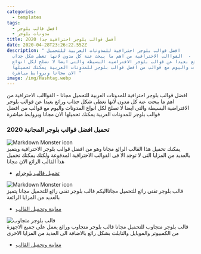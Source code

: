 ```yaml
---
categories:
  - templates
tags:
  - افضل قالب بلوجر
  - مدونات بلوجر
title: أفضل قوالب بلوجر احترافية جدا 2020
date: 2020-04-28T23:26:22.552Z
description: " افضل قوالب بلوجر احترافية للمدونات العربية للتحميل
  مجانا  -  القواالب الاحترافية من اهم ما يبحث عنة كل مدون لانها تعطى شكل جذاب
  ورائع بعيدا عن قوالب بلوجر الافتراضية البسيطة والتى ايضا لا تصلح لكل انواع
  المدونات واليوم مع قوالب من افضل قوالب بلوجر للمدونات العربية يمكنك تحميلها
  الان مجانا وبروابط مباشرة "
image: /img/Hashtag.webp
---
```


 افضل قوالب بلوجر احترافية للمدونات العربية للتحميل مجانا  -  القواالب الاحترافية من اهم ما يبحث عنة كل مدون لانها تعطى شكل جذاب ورائع بعيدا عن قوالب بلوجر الافتراضية البسيطة والتى ايضا لا تصلح لكل انواع المدونات واليوم مع قوالب من افضل قوالب بلوجر للمدونات العربية يمكنك تحميلها الان مجانا وبروابط مباشرة 

### تحميل افضل قوالب بلوجر المجانية 2020

<img src="https://e3rf.net/wp-content/uploads/2015/11/%D8%AA%D8%AD%D9%85%D9%8A%D9%84-%D9%82%D8%A7%D9%84%D8%A8-%D8%A8%D9%84%D9%88%D8%AC%D8%B1-%D8%A7%D8%AD%D8%AA%D8%B1%D8%A7%D9%81%D9%89-%D9%85%D8%AC%D8%A7%D9%86%D8%A7.png"
     alt="Markdown Monster icon" />\
يمكنك تحميل هذا القالب الرائع مجانا وهو من افضل قوالب بلوجر الاحترافية ويتميز بالعديد من المزايا التى لا توجد الا فى القوالب الاحترافية المدفوعة ولكنك يمكنك تحميل هذا القالب الرائع الان مجانا 

* [تحميل قالب بلوجرام](https://e3rf.net/download/templates/blogerram)

<img src="https://e3rf.net/wp-content/uploads/2015/11/%D9%82%D8%A7%D9%84%D8%A8-%D8%A8%D9%84%D9%88%D8%AC%D8%B1-%D8%AA%D9%82%D9%86%D9%89.png"
     alt="Markdown Monster icon" />\
قالب بلوجر تقنى رائع للتحميل مجانااليكم قالب بلوجر تقنى رائع للتحميل مجانا يتميز بالعديد من المزايا الرائعة

* [معاينة وتحميل القالب](https://e3rf.net/download/templates/Teqanitemplate)

<img src="https://e3rf.net/wp-content/uploads/2015/11/%D9%82%D8%A7%D9%84%D8%A8-%D8%A8%D9%84%D9%88%D8%AC%D8%B1-%D9%85%D8%AA%D8%AC%D8%A7%D9%88%D8%A8.png"
     alt="قالب بلوجر متجاوب" />\
قالب بلوجر متجاوب للتحميل مجانا  قالب بلوجر متجاوب ورائع يعمل على جميع الاجهزة من الكمبيوتر والموبايل والتابلت بشكل رائع بالاضافة الى العديد من المزايا الاخرى

* [معاينة وتحميل القالب](https://e3rf.net/download/templates/ResponsiveBloggertemp)